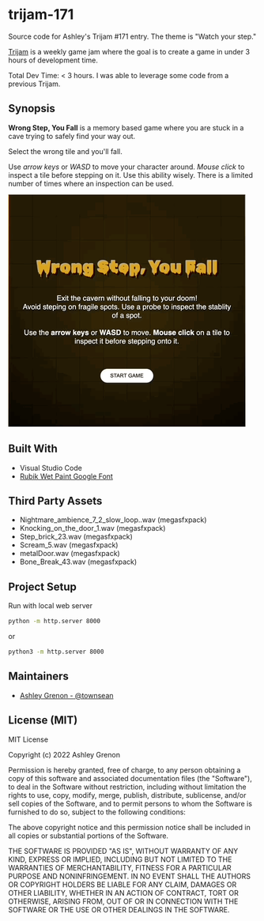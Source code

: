 # trijam-171
Source code for Ashley's Trijam #171 entry. The theme is "Watch your step."

[Trijam](https://itch.io/jam/trijam-171) is a weekly game jam where the goal is to create a game in under 3 hours of development time.

Total Dev Time: < 3 hours.  I was able to leverage some code from a previous Trijam.

## Synopsis

**Wrong Step, You Fall** is a memory based game where you are stuck in a cave trying to safely find your way out. 

Select the wrong tile and you'll fall.

Use *arrow keys* or *WASD* to move your character around.  *Mouse click* to inspect a tile before stepping on it. Use this ability wisely. There is a limited number of times where an inspection can be used.

![Wrong Step, You Fall Gameplay](assets/screenshot.gif)

## Built With

* Visual Studio Code
* [Rubik Wet Paint Google Font](https://fonts.google.com/specimen/Rubik+Wet+Paint?category=Display&preview.text=Wrong%20Step,%20You%20Fall&preview.text_type=custom)

## Third Party Assets

* Nightmare_ambience_7_2_slow_loop..wav (megasfxpack)
* Knocking_on_the_door_1.wav (megasfxpack)
* Step_brick_23.wav (megasfxpack)
* Scream_5.wav (megasfxpack)
* metalDoor.wav (megasfxpack)
* Bone_Break_43.wav (megasfxpack)

## Project Setup

Run with local web server

```sh
python -m http.server 8000
```

or

```sh
python3 -m http.server 8000
```

## Maintainers

* [Ashley Grenon - @townsean](https://github.com/townsean)

## License (MIT)

MIT License

Copyright (c) 2022 Ashley Grenon

Permission is hereby granted, free of charge, to any person obtaining a copy of this software and associated documentation files (the "Software"), to deal in the Software without restriction, including without limitation the rights to use, copy, modify, merge, publish, distribute, sublicense, and/or sell copies of the Software, and to permit persons to whom the Software is furnished to do so, subject to the following conditions:

The above copyright notice and this permission notice shall be included in all copies or substantial portions of the Software.

THE SOFTWARE IS PROVIDED "AS IS", WITHOUT WARRANTY OF ANY KIND, EXPRESS OR IMPLIED, INCLUDING BUT NOT LIMITED TO THE WARRANTIES OF MERCHANTABILITY, FITNESS FOR A PARTICULAR PURPOSE AND NONINFRINGEMENT. IN NO EVENT SHALL THE AUTHORS OR COPYRIGHT HOLDERS BE LIABLE FOR ANY CLAIM, DAMAGES OR OTHER LIABILITY, WHETHER IN AN ACTION OF CONTRACT, TORT OR OTHERWISE, ARISING FROM, OUT OF OR IN CONNECTION WITH THE SOFTWARE OR THE USE OR OTHER DEALINGS IN THE SOFTWARE.
